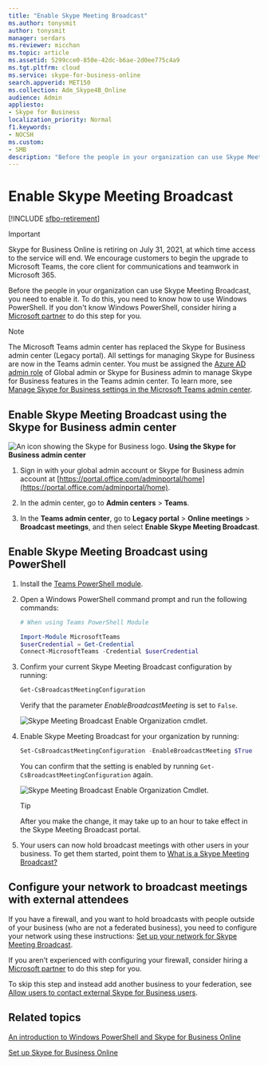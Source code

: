 ```yaml
---
title: "Enable Skype Meeting Broadcast"
ms.author: tonysmit
author: tonysmit
manager: serdars
ms.reviewer: micchan
ms.topic: article
ms.assetid: 5299cce0-850e-42dc-b6ae-2d0ee775c4a9
ms.tgt.pltfrm: cloud
ms.service: skype-for-business-online
search.appverid: MET150
ms.collection: Adm_Skype4B_Online
audience: Admin
appliesto:
- Skype for Business
localization_priority: Normal
f1.keywords:
- NOCSH
ms.custom:
- SMB
description: "Before the people in your organization can use Skype Meeting Broadcast, you need to enable it. To do this, you need to know how to use Windows PowerShell. If you don't know Windows PowerShell, consider hiring a Microsoft partner to do this step for you."
---
```


# Enable Skype Meeting Broadcast

[!INCLUDE [sfbo-retirement](../../Hub/includes/sfbo-retirement.md)]

> [!IMPORTANT]
> Skype for Business Online is retiring on July 31, 2021, at which time access to the service will end. We encourage customers to begin the upgrade to Microsoft Teams, the core client for communications and teamwork in Microsoft 365.

Before the people in your organization can use Skype Meeting Broadcast, you need to enable it. To do this, you need to know how to use Windows PowerShell. If you don't know Windows PowerShell, consider hiring a [Microsoft partner](https://go.microsoft.com/fwlink/?linkid=391089) to do this step for you.



> [!NOTE]
> The Microsoft Teams admin center has replaced the Skype for Business admin center (Legacy portal). All settings for managing Skype for Business are now in the Teams admin center. You must be assigned the [Azure AD admin role](/azure/active-directory/roles/permissions-reference) of Global admin or Skype for Business admin to manage Skype for Business features in the Teams admin center. To learn more, see [Manage Skype for Business settings in the Microsoft Teams admin center](/MicrosoftTeams/skype-for-business-settings?bc=%2fskypeforbusiness%2fbreadcrumb%2ftoc.json&toc=%2fskypeforbusiness%2fsfbotoc%2ftoc.json).

  
## Enable Skype Meeting Broadcast using the Skype for Business admin center

![An icon showing the Skype for Business logo.](../images/sfb-logo-30x30.png) **Using the Skype for Business admin center**

1. Sign in with your global admin account or Skype for Business admin account at [https://portal.office.com/adminportal/home](https://portal.office.com/adminportal/home).
    
2. In the admin center, go to **Admin centers** > **Teams**.
    
3. In the **Teams admin center**, go to **Legacy portal** > **Online meetings** > **Broadcast meetings**, and then select **Enable Skype Meeting Broadcast**.
    
## Enable Skype Meeting Broadcast using PowerShell

1. Install the [Teams PowerShell module](/microsoftteams/teams-powershell-install).
    
2. Open a Windows PowerShell command prompt and run the following commands: 

   ```powershell
   # When using Teams PowerShell Module
   
   Import-Module MicrosoftTeams
   $userCredential = Get-Credential
   Connect-MicrosoftTeams -Credential $userCredential
   ```
3. Confirm your current Skype Meeting Broadcast configuration by running:
    
   ```PowerShell
   Get-CsBroadcastMeetingConfiguration
   ```

    Verify that the parameter  _EnableBroadcastMeeting_ is set to `False`.
    
     ![Skype Meeting Broadcast Enable Organization cmdlet.](../images/44abe30d-d3df-4ca9-9761-603a7ff78723.png)
  
9. Enable Skype Meeting Broadcast for your organization by running:
    
   ```PowerShell
   Set-CsBroadcastMeetingConfiguration -EnableBroadcastMeeting $True
   ```

    You can confirm that the setting is enabled by running  `Get-CsBroadcastMeetingConfiguration` again.
    
     ![Skype Meeting Broadcast Enable Organization Cmdlet.](../images/788515f0-32c9-415a-9235-6bfbe095e6f3.png)
  
    > [!TIP]
    > After you make the change, it may take up to an hour to take effect in the Skype Meeting Broadcast portal. 
  
10. Your users can now hold broadcast meetings with other users in your business. To get them started, point them to [What is a Skype Meeting Broadcast?](https://support.office.com/article/c472c76b-21f1-4e4b-ab58-329a6c33757d)
    
## Configure your network to broadcast meetings with external attendees

If you have a firewall, and you want to hold broadcasts with people outside of your business (who are not a federated business), you need to configure your network using these instructions: [Set up your network for Skype Meeting Broadcast](set-up-your-network-for-skype-meeting-broadcast.md). 
  
If you aren't experienced with configuring your firewall, consider hiring a [Microsoft partner](https://go.microsoft.com/fwlink/?linkid=391089) to do this step for you.
  
To skip this step and instead add another business to your federation, see [Allow users to contact external Skype for Business users](../set-up-skype-for-business-online/allow-users-to-contact-external-skype-for-business-users.md). 
  
## Related topics

[An introduction to Windows PowerShell and Skype for Business Online](../set-up-your-computer-for-windows-powershell/set-up-your-computer-for-windows-powershell.md)
  
[Set up Skype for Business Online](../set-up-skype-for-business-online/set-up-skype-for-business-online.md)

  
